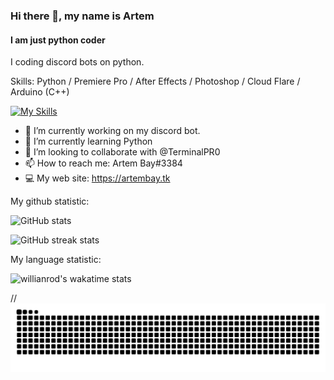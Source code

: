 ### Hi there 👋, my name is Artem
#### I am just python coder
I coding discord bots on python.

Skills: Python / Premiere Pro / After Effects / Photoshop / Cloud Flare / Arduino (C++)

[![My Skills](https://skillicons.dev/icons?i=py,ae,pr,ps,cloudflare,discord,cpp)](https://artembay.tk)

- 🔭 I’m currently working on my discord bot. 
- 🌱 I’m currently learning Python 
- 👯 I’m looking to collaborate with @TerminalPR0
- 📫 How to reach me: Artem Bay#3384
- 💻 My web site: https://artembay.tk


My github statistic:

![GitHub stats](https://github-readme-stats.vercel.app/api?username=Artembay&theme=tokyonight&show_icons=true)  

![GitHub streak stats](https://github-readme-streak-stats.herokuapp.com/?user=Artembay&theme=tokyonight&show_icons=true)  

My language statistic:

![willianrod's wakatime stats](https://github-readme-stats.vercel.app/api/wakatime?username=Artembay&theme=tokyonight&show_icons=true&layout=compact)

//![github contribution grid snake animation](https://raw.githubusercontent.com/ArtemBay/Artembay/main/output/github-contribution-grid-snake.svg)
